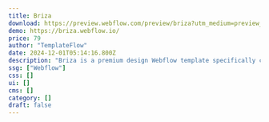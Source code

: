 ```yaml
---
title: Briza
download: https://preview.webflow.com/preview/briza?utm_medium=preview_link&utm_source=designer&utm_content=briza&preview=e27e99d8997f9852bf51a5c00e5e0d63&locale=en&workflow=sitePreview
demo: https://briza.webflow.io/
price: 79
author: "TemplateFlow"
date: 2024-12-01T05:14:16.800Z
description: "Briza is a premium design Webflow template specifically created for businesses in the interior design, architecture, renovation, and building industries."
ssg: ["Webflow"]
css: []
ui: []
cms: []
category: []
draft: false
---
```

